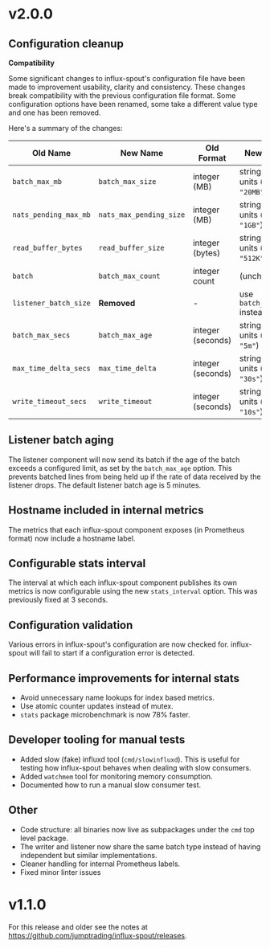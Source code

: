 # v2.0.0

## Configuration cleanup

**Compatibility**

Some significant changes to influx-spout's configuration file have
been made to improvement usability, clarity and consistency. These
changes break compatibility with the previous configuration file
format. Some configuration options have been renamed, some take a
different value type and one has been removed.

Here's a summary of the changes:

| Old Name              | New Name                | Old Format        | New Format                             |
|-----------------------|-------------------------|-------------------|----------------------------------------|
| `batch_max_mb`        | `batch_max_size`        | integer (MB)      | string, flexible units (e.g. `"20MB"`) |
| `nats_pending_max_mb` | `nats_max_pending_size` | integer (MB)      | string, flexible units (e.g. `"1GB"`)  |
| `read_buffer_bytes`   | `read_buffer_size`      | integer (bytes)   | string, flexible units (e.g. `"512K"`) |
| `batch`               | `batch_max_count`       | integer count     | (unchanged)                            |
| `listener_batch_size` | **Removed**             | -                 | use `batch_max_size` instead           |
| `batch_max_secs`      | `batch_max_age`         | integer (seconds) | string, flexible units (e.g. `"5m"`)   |
| `max_time_delta_secs` | `max_time_delta`        | integer (seconds) | string, flexible units (e.g. `"30s"`)  |
| `write_timeout_secs`  | `write_timeout`         | integer (seconds) | string, flexible units (e.g. `"10s"`)  |

## Listener batch aging

The listener component will now send its batch if the age of the batch
exceeds a configured limit, as set by the `batch_max_age` option. This
prevents batched lines from being held up if the rate of data received
by the listener drops. The default listener batch age is 5 minutes.

## Hostname included in internal metrics

The metrics that each influx-spout component exposes (in Prometheus
format) now include a hostname label.

## Configurable stats interval

The interval at which each influx-spout component publishes its own
metrics is now configurable using the new `stats_interval`
option. This was previously fixed at 3 seconds.

## Configuration validation

Various errors in influx-spout's configuration are now checked
for. influx-spout will fail to start if a configuration error is
detected.

## Performance improvements for internal stats

- Avoid unnecessary name lookups for index based metrics.
- Use atomic counter updates instead of mutex.
- `stats` package microbenchmark is now 78% faster.

## Developer tooling for manual tests

- Added slow (fake) influxd tool (`cmd/slowinfluxd`). This is useful
  for testing how influx-spout behaves when dealing with slow
  consumers.
- Added `watchmem` tool for monitoring memory consumption.
- Documented how to run a manual slow consumer test.

## Other

- Code structure: all binaries now live as subpackages under the `cmd`
  top level package.
- The writer and listener now share the same batch type instead of
  having independent but similar implementations.
- Cleaner handling for internal Prometheus labels.
- Fixed minor linter issues

# v1.1.0

For this release and older see the notes at
https://github.com/jumptrading/influx-spout/releases.

